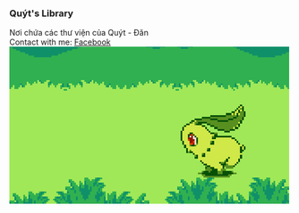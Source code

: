 ### Quýt's Library
 Nơi chứa các thư viện của Quýt - Đăn
<br>
Contact with me: [Facebook](https://www.facebook.com/hiimdang18)
<br>
![hiimdang](chikorita.gif)
